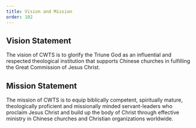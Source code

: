 ```yaml
---
title: Vision and Mission
order: 102
---
```


## Vision Statement

The vision of CWTS is to glorify the Triune God as an influential and respected theological institution that supports Chinese churches in fulfilling the Great Commission of Jesus Christ.

## Mission Statement

The mission of CWTS is to equip biblically competent, spiritually mature, theologically proficient and missionally minded servant-leaders who proclaim Jesus Christ and build up the body of Christ through effective ministry in Chinese churches and Christian organizations worldwide.
